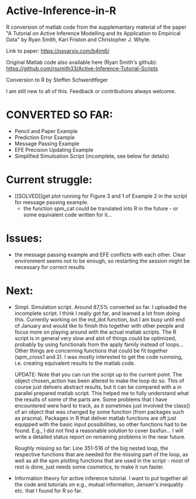 # Active-Inference-in-R

 R conversion of matlab code from the supplemantary material
 of the paper "A Tutorial on Active Inference Modelling and its Application to Empirical Data" 
 by Ryan Smith, Karl Friston and Christopher J. Whyte.

 Link to paper: https://psyarxiv.com/b4jm6/
 
 Original Matlab code also available here (Ryan Smith's github):  https://github.com/rssmith33/Active-Inference-Tutorial-Scripts

 Conversion to R by Steffen Schwerdtfeger

 I am still new to all of this. Feedback or contributions always welcome.
 
 
# CONVERTED SO FAR:

- Pencil and Paper Example
- Prediction Error Example
- Message Passing Example
- EFE Precision Updating Example 
- Simplified Simuloation Script (incomplete, see below for details)

# Current struggle: 
 - [[SOLVED]]get plot running for Figure 3 and 1 of Example 2 in the script for message passing example. 
      - the function spm_cat could be translated into R in the future - or some equivalent code written for it... 

# Issues:
- the message passing example and EFE conflicts with each other. Clear environment seems not to be enough, so restarting the 
  session might be necessary for correct results

# Next:
- Simpl. Simulation script. Around 87,5% converted so far. I uploaded the incomplete script. I think I really got far, and
  learned a lot from doing this. Currently working on the md_dot function, but I am busy until end of January and would like 
  to finish this together with other people and focus more on playing around with the actual matlab scripts. 
  The R script is in general very slow and alot of things could be optimized, probably by using functionals from the apply family
  instead of loops... Other things are concerning functions that could be fit together (spm_cross1 and 2). I was mostly interested 
  to get the code runnoing, i.e. creating equivalent results to the matlab code. 
  
  UPDATE: Note that you can run the script up to the current point. The object chosen_action has been altered to make the loop do so. 
  This of course just delivers abstract results, but it can be compared with a in parallel prepared matlab script. This helped me
  to fully understand what the results of some of the parts are. Some problems that I have encountered were hard to track, as it sometimes
  just involved the class() of an object that was changed by some function (from packages such as pracma). Packages in R that deliver 
  matlab functions are oft just equipped with the basic input possibilities, so other functions had to be found. E.g., I did not find a 
  reasonable solution to cover bsxfun... I will write a detailed status report on remaining problems in the near future.
  
  Roughly missing so far: 
  Line 351-516 of the big nested loop, the respective functions that are needed for the missing part of the loop, as well as all the spm 
  plotting functions that are used in the script - most of rest is done, just needs some cosmetics, to make it run faster.
  
  
- Information theory for active inference tutorial. I want to put together all the code and tutorials on e.g., mutual information,
  Jensen's inequality etc. that I found for R so far. 

